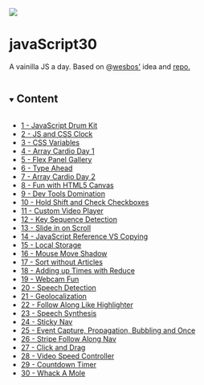 ![](https://javascript30.com/images/JS3-social-share.png)

# javaScript30

A  vainilla JS a day. Based on @[wesbos'](https://github.com/wesbos) idea and [repo.](https://github.com/wesbos/JavaScript30)


<details open="open">
  <summary><h2 style="display: inline-block"> Content </h2></summary>
  <ul>
    <li><a href="https://github.com/Varesi-code/javaScript30
/tree/main/JsDrumKit">1 - JavaScript Drum Kit</a></li>
    <li><a href="">2 - JS and CSS Clock</a></li>      
    <li><a href="">3 - CSS Variables</a></li>
    <li><a href="">4 - Array Cardio Day 1</a></li>
    <li><a href="">5 - Flex Panel Gallery</a></li>
    <li><a href="">6 - Type Ahead</a></li>
    <li><a href="">7 - Array Cardio Day 2</a></li>
    <li><a href="">8 - Fun with HTML5 Canvas</a></li>
    <li><a href="">9 - Dev Tools Domination</a></li>
    <li><a href="">10 - Hold Shift and Check Checkboxes</a></li>
    <li><a href="">11 - Custom Video Player</a></li>
    <li><a href="">12 - Key Sequence Detection</a></li>
    <li><a href="">13 - Slide in on Scroll</a></li>
    <li><a href="">14 - JavaScript Reference VS Copying</a></li>
    <li><a href="">15 - Local Storage</a></li>
    <li><a href="">16 - Mouse Move Shadow</a></li>
    <li><a href="">17 - Sort without Articles</a></li>
    <li><a href="">18 - Adding up Times with Reduce</a></li>
    <li><a href="">19 - Webcam Fun</a></li>
    <li><a href="">20 - Speech Detection</a></li>
    <li><a href="">21 - Geolocalization</a></li>
    <li><a href="">22 - Follow Along Like Highlighter</a></li>
    <li><a href="">23 - Speech Synthesis</a></li>
    <li><a href="">24 - Sticky Nav</a></li>
    <li><a href="">25 - Event Capture, Propagation, Bubbling and Once</a></li>
    <li><a href="">26 - Stripe Follow Along Nav</a></li>
    <li><a href="">27 - Click and Drag</a></li>
    <li><a href="">28 - Video Speed Controller</a></li>
    <li><a href="">29 - Countdown Timer</a></li>
    <li><a href="">30 - Whack A Mole</a></li>
  </ul>
</details>

